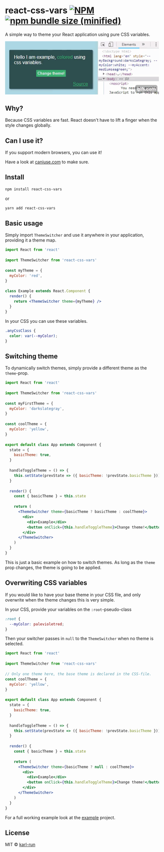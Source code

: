 # react-css-vars [![NPM](https://img.shields.io/npm/v/react-css-vars.svg)](https://www.npmjs.com/package/react-css-vars) [![npm bundle size (minified)](https://img.shields.io/bundlephobia/minzip/react-css-vars.svg)](https://github.com/karl-run/react-css-vars)

A simple way to theme your React application using pure CSS variables.

![Example](./example.gif)

## Why?

Because CSS variables are fast. React doesn't have to lift a finger when the style changes globally.

## Can I use it?

If you support modern browsers, you can use it!

Have a look at [caniuse.com](https://caniuse.com/#feat=css-variables) to make sure.

## Install

```bash
npm install react-css-vars
```

or

```bash
yarn add react-css-vars
```

## Basic usage

Simply import `ThemeSwitcher` and use it anywhere in your application, providing it a theme map.

```jsx
import React from 'react'

import ThemeSwitcher from 'react-css-vars'

const myTheme = {
  myColor: 'red',
}

class Example extends React.Component {
  render() {
    return <ThemeSwitcher theme={myTheme} />
  }
}
```

In your CSS you can use these variables.

```css
.anyCssClass {
  color: var(--myColor);
}
```

## Switching theme

To dynamically switch themes, simply provide a different theme as the `theme`-prop.

```jsx
import React from 'react'

import ThemeSwitcher from 'react-css-vars'

const myFirstTheme = {
  myColor: 'darkslategray',
}

const coolTheme = {
  myColor: 'yellow',
}

export default class App extends Component {
  state = {
    basicTheme: true,
  }

  handleToggleTheme = () => {
    this.setState(prevState => ({ basicTheme: !prevState.basicTheme }))
  }

  render() {
    const { basicTheme } = this.state

    return (
      <ThemeSwitcher theme={basicTheme ? basicTheme : coolTheme}>
        <div>
          <div>Example</div>
          <button onClick={this.handleToggleTheme}>Change theme!</button>
        </div>
      </ThemeSwitcher>
    )
  }
}
```

This is just a basic example on how to switch themes. As long as the `theme` prop changes, the theme is going to be applied.

## Overwriting CSS variables

If you would like to have your base theme in your CSS file, and only overwrite when the theme changes this is very simple.

In your CSS, provide your variables on the `:root`-pseudo-class

```css
:root {
  --myColor: palevioletred;
}
```

Then your switcher passes in `null` to the `ThemeSwitcher` when no theme is selected.

```jsx
import React from 'react'

import ThemeSwitcher from 'react-css-vars'

// Only one theme here, the base theme is declared in the CSS-file.
const coolTheme = {
  myColor: 'yellow',
}

export default class App extends Component {
  state = {
    basicTheme: true,
  }

  handleToggleTheme = () => {
    this.setState(prevState => ({ basicTheme: !prevState.basicTheme }))
  }

  render() {
    const { basicTheme } = this.state

    return (
      <ThemeSwitcher theme={basicTheme ? null : coolTheme}>
        <div>
          <div>Example</div>
          <button onClick={this.handleToggleTheme}>Change theme!</button>
        </div>
      </ThemeSwitcher>
    )
  }
}
```

For a full working example look at the [example](https://github.com/karl-run/react-css-vars/tree/master/example) project.

## License

MIT © [karl-run](https://github.com/karl-run)
